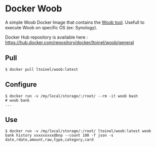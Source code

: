 # Docker Woob
A simple Woob Docker Image that contains the [Woob tool](https://woob.tech).
Usefull to execute Woob on specific OS (ex: Synology).

Docker Hub repository is available here :
https://hub.docker.com/repository/docker/ltoinel/woob/general

## Pull
```
$ docker pull ltoinel/woob:latest
```

## Configure 
```
$ docker run -v /my/local/storage/:/root/ --rm -it woob bash
# woob bank
...
```

## Use 
```
$ docker run -v /my/local/storage/:/root/ ltoinel/woob:latest woob bank history xxxxxxxxx@bnp --count 100 -f json -s date,rdate,amount,raw,type,category,card
```
